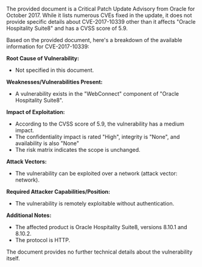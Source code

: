 The provided document is a Critical Patch Update Advisory from Oracle for October 2017. While it lists numerous CVEs fixed in the update, it does not provide specific details about CVE-2017-10339 other than it affects "Oracle Hospitality Suite8" and has a CVSS score of 5.9.

Based on the provided document, here's a breakdown of the available information for CVE-2017-10339:

**Root Cause of Vulnerability:**
*   Not specified in this document.

**Weaknesses/Vulnerabilities Present:**
*   A vulnerability exists in the "WebConnect" component of "Oracle Hospitality Suite8".

**Impact of Exploitation:**
*   According to the CVSS score of 5.9, the vulnerability has a medium impact.
*   The confidentiality impact is rated "High", integrity is "None", and availability is also "None"
*   The risk matrix indicates the scope is unchanged.

**Attack Vectors:**
*   The vulnerability can be exploited over a network (attack vector: network).

**Required Attacker Capabilities/Position:**
*   The vulnerability is remotely exploitable without authentication.

**Additional Notes:**
*   The affected product is Oracle Hospitality Suite8, versions 8.10.1 and 8.10.2.
*   The protocol is HTTP.

The document provides no further technical details about the vulnerability itself.